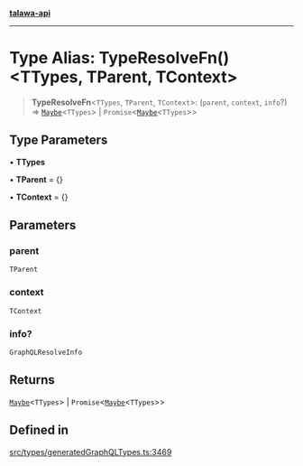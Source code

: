 [**talawa-api**](../../../README.md)

***

# Type Alias: TypeResolveFn()\<TTypes, TParent, TContext\>

> **TypeResolveFn**\<`TTypes`, `TParent`, `TContext`\>: (`parent`, `context`, `info`?) => [`Maybe`](Maybe.md)\<`TTypes`\> \| `Promise`\<[`Maybe`](Maybe.md)\<`TTypes`\>\>

## Type Parameters

• **TTypes**

• **TParent** = \{\}

• **TContext** = \{\}

## Parameters

### parent

`TParent`

### context

`TContext`

### info?

`GraphQLResolveInfo`

## Returns

[`Maybe`](Maybe.md)\<`TTypes`\> \| `Promise`\<[`Maybe`](Maybe.md)\<`TTypes`\>\>

## Defined in

[src/types/generatedGraphQLTypes.ts:3469](https://github.com/Suyash878/talawa-api/blob/f376d03c37e9acd046e7cc983947432c95f74442/src/types/generatedGraphQLTypes.ts#L3469)
